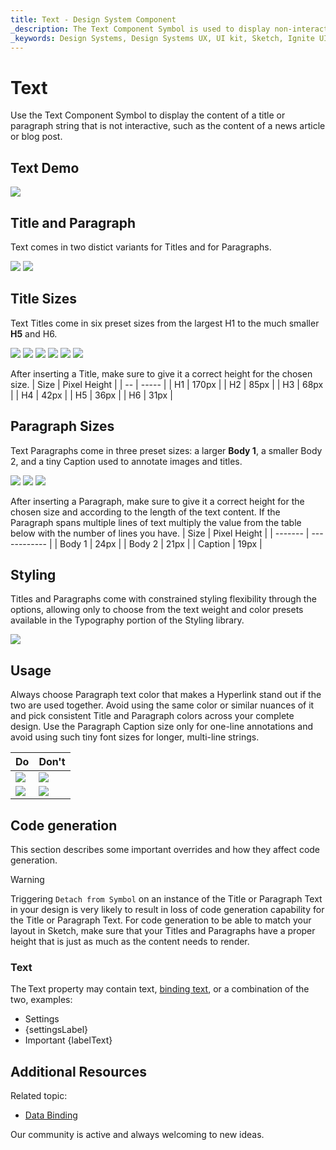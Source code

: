 ```yaml
---
title: Text - Design System Component
_description: The Text Component Symbol is used to display non-interactive title or paragraph text.
_keywords: Design Systems, Design Systems UX, UI kit, Sketch, Ignite UI for Angular, Sketch to Angular, Sketch to Angular, Angular, Angular Design System, Export code from Sketch, Design Kits for Angular, Sketch HTML, Sketch to HTML, Sketch UI kits
---
```


# Text

Use the Text Component Symbol to display the content of a title or paragraph string that is not interactive, such as the content of a news article or blog post.

## Text Demo

<img class="responsive-img" src="../images/text_demo.png" srcset="../images/text_demo@2x.png 2x" />

## Title and Paragraph

Text comes in two distict variants for Titles and for Paragraphs.

<img class="responsive-img" src="../images/text_title.png" srcset="../images/text_title@2x.png 2x" />
<img class="responsive-img" src="../images/text_paragraph.png" srcset="../images/text_paragraph@2x.png 2x" />

## Title Sizes

Text Titles come in six preset sizes from the largest H1 to the much smaller **H5** and H6.

<img class="responsive-img" src="../images/text_h1.png" srcset="../images/text_h1@2x.png 2x" />
<img class="responsive-img" src="../images/text_h2.png" srcset="../images/text_h2@2x.png 2x" />
<img class="responsive-img" src="../images/text_h3.png" srcset="../images/text_h3@2x.png 2x" />
<img class="responsive-img" src="../images/text_h4.png" srcset="../images/text_h4@2x.png 2x" />
<img class="responsive-img" src="../images/text_h5.png" srcset="../images/text_h5@2x.png 2x" />
<img class="responsive-img" src="../images/text_h6.png" srcset="../images/text_h6@2x.png 2x" />

After inserting a Title, make sure to give it a correct height for the chosen size.
| Size | Pixel Height |
| -- | ----- |
| H1 | 170px |
| H2 | 85px |
| H3 | 68px |
| H4 | 42px |
| H5 | 36px |
| H6 | 31px |

## Paragraph Sizes

Text Paragraphs come in three preset sizes: a larger **Body 1**, a smaller Body 2, and a tiny Caption used to annotate images and titles.

<img class="responsive-img" src="../images/text_b1.png" srcset="../images/text_b1@2x.png 2x" />
<img class="responsive-img" src="../images/text_b2.png" srcset="../images/text_b2@2x.png 2x" />
<img class="responsive-img" src="../images/text_caption.png" srcset="../images/text_caption@2x.png 2x" />

After inserting a Paragraph, make sure to give it a correct height for the chosen size and according to the length of the text content. If the Paragraph spans multiple lines of text multiply the value from the table below with the number of lines you have.
| Size | Pixel Height |
| ------- | ------------ |
| Body 1 | 24px |
| Body 2 | 21px |
| Caption | 19px |

## Styling

Titles and Paragraphs come with constrained styling flexibility through the options, allowing only to choose from the text weight and color presets available in the Typography portion of the Styling library.

<img class="responsive-img" src="../images/text_styling.png" srcset="../images/text_styling@2x.png 2x" />

## Usage

Always choose Paragraph text color that makes a Hyperlink stand out if the two are used together. Avoid using the same color or similar nuances of it and pick consistent Title and Paragraph colors across your complete design. Use the Paragraph Caption size only for one-line annotations and avoid using such tiny font sizes for longer, multi-line strings.

| Do                                                                         | Don't                                                                          |
| -------------------------------------------------------------------------- | ------------------------------------------------------------------------------ |
| <img class="responsive-img" src="../images/text_do1.png" srcset="../images/text_do1@2x.png 2x" /> | <img class="responsive-img" src="../images/text_dont1.png" srcset="../images/text_dont1@2x.png 2x" /> |
| <img class="responsive-img" src="../images/text_do2.png" srcset="../images/text_do2@2x.png 2x" /> | <img class="responsive-img" src="../images/text_dont2.png" srcset="../images/text_dont2@2x.png 2x" /> |

## Code generation

This section describes some important overrides and how they affect code generation.

> [!WARNING]
> Triggering `Detach from Symbol` on an instance of the Title or Paragraph Text in your design is very likely to result in loss of code generation capability for the Title or Paragraph Text. For code generation to be able to match your layout in Sketch, make sure that your Titles and Paragraphs have a proper height that is just as much as the content needs to render.

### Text

The Text property may contain text, [binding text](../codegen/data-binding.md), or a combination of the two, examples:

- Settings
- {settingsLabel}
- Important {labelText}

## Additional Resources

Related topic:

- [Data Binding](../codegen/data-binding.md)
  <div class="divider--half"></div>

Our community is active and always welcoming to new ideas.


